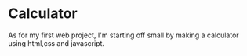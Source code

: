 # Calculator
As for my first web project, I'm starting off small by making a calculator using html,css and javascript.
